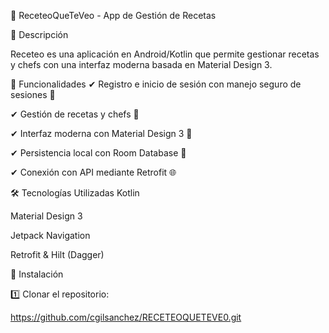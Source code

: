 📱 ReceteoQueTeVeo - App de Gestión de Recetas

📌 Descripción

Receteo es una aplicación en Android/Kotlin que permite gestionar recetas y chefs con una interfaz moderna basada en Material Design 3.

🎯 Funcionalidades
✔ Registro e inicio de sesión con manejo seguro de sesiones 🔐

✔ Gestión de recetas y chefs 📜

✔ Interfaz moderna con Material Design 3 🎨

✔ Persistencia local con Room Database 💾

✔ Conexión con API mediante Retrofit 🌐


🛠 Tecnologías Utilizadas
Kotlin

Material Design 3

Jetpack Navigation

Retrofit & Hilt (Dagger)

🚀 Instalación

1️⃣ Clonar el repositorio:

https://github.com/cgilsanchez/RECETEOQUETEVE0.git
